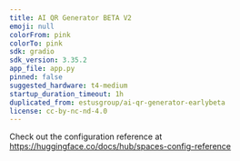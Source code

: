 ```yaml
---
title: AI QR Generator BETA V2
emoji: null
colorFrom: pink
colorTo: pink
sdk: gradio
sdk_version: 3.35.2
app_file: app.py
pinned: false
suggested_hardware: t4-medium
startup_duration_timeout: 1h
duplicated_from: estusgroup/ai-qr-generator-earlybeta
license: cc-by-nc-nd-4.0
---
```


Check out the configuration reference at https://huggingface.co/docs/hub/spaces-config-reference